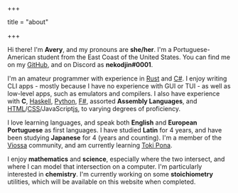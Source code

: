 +++

title = "about"

+++

Hi there! I'm **Avery**, and my pronouns are **she/her**. I'm a
Portuguese-American student from the East Coast of the United States. You can
find me on my [GitHub][gh], and on Discord as **nekodjin#0001**.

I'm an amateur programmer with experience in [Rust][rs] and [C#][cs]. I enjoy
writing CLI apps - mostly because I have no experience with GUI or TUI - as well
as low-level apps, such as emulators and compilers. I also have experience with
**C**, [Haskell][hs], [Python][py], [F#][fs], assorted **Assembly Languages**,
and [HTML][html]/[CSS][css]/JavaScript[js], to varying degrees of proficiency.

I love learning languages, and speak both **English** and **European
Portuguese** as first languages. I have studied **Latin** for 4 years, and have
been studying **Japanese** for 4 (years and counting). I'm a member of the
[Viossa][vp] community, and am currently learning [Toki Pona][tp].

I enjoy **mathematics** and **science**, especially where the two intersect, and
where I can model that intersection on a computer. I'm particularly interested
in **chemistry**. I'm currently working on some **stoichiometry** utilities,
which will be available on this website when completed.


[rs]: https://rust-lang.org
[cs]: https://docs.microsoft.com/en-us/dotnet/csharp
[hs]: https://haskell.org
[py]: https://python.org
[fs]: https://fsharp.org
[js]: https://developer.mozilla.org/en-US/docs/Web/JavaScript/Reference
[css]: https://developer.mozilla.org/en-US/docs/Web/CSS/Reference
[html]: https://developer.mozilla.org/en-US/docs/Web/HTML/Reference
[gh]: https://github.com/nekodjin
[tp]: https://tokipona.org
[vp]: https://vikoli.org

